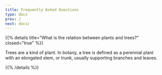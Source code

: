 ```yaml
---
title: Frequently Asked Questions
type: docs
prev: /
next: docs/
---
```


{{% details title="What is the relation between plants and trees?" closed="true" %}}

Trees are a kind of plant. In botany, a tree is defined as a perennial plant with an elongated stem, or trunk, usually supporting branches and leaves.

{{% /details %}}

